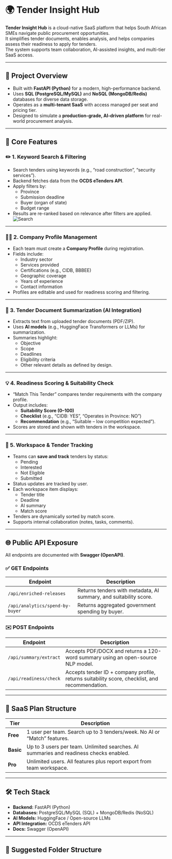 # 🌍 Tender Insight Hub

**Tender Insight Hub** is a cloud-native SaaS platform that helps South African SMEs navigate public procurement opportunities.  
It simplifies tender documents, enables analysis, and helps companies assess their readiness to apply for tenders.  
The system supports team collaboration, AI-assisted insights, and multi-tier SaaS access.

---

## 🔗 Project Overview
- Built with **FastAPI (Python)** for a modern, high-performance backend.  
- Uses **SQL (PostgreSQL/MySQL)** and **NoSQL (MongoDB/Redis)** databases for diverse data storage.  
- Operates as a **multi-tenant SaaS** with access managed per seat and pricing tier.  
- Designed to simulate a **production-grade, AI-driven platform** for real-world procurement analysis.  

---

## 🚀 Core Features

### ✏️ 1. Keyword Search & Filtering
- Search tenders using keywords (e.g., “road construction”, “security services”).  
- Backend fetches data from the **OCDS eTenders API**.  
- Apply filters by:
  - Province  
  - Submission deadline  
  - Buyer (organ of state)  
  - Budget range  
- Results are re-ranked based on relevance after filters are applied.
![Search](static/images/search.jpg)

---

### 🧑‍💼 2. Company Profile Management
- Each team must create a **Company Profile** during registration.  
- Fields include:
  - Industry sector  
  - Services provided  
  - Certifications (e.g., CIDB, BBBEE)  
  - Geographic coverage  
  - Years of experience  
  - Contact information  
- Profiles are editable and used for readiness scoring and filtering.

---

### 🧬 3. Tender Document Summarization (AI Integration)
- Extracts text from uploaded tender documents (PDF/ZIP).  
- Uses **AI models** (e.g., HuggingFace Transformers or LLMs) for summarization.  
- Summaries highlight:
  - Objective  
  - Scope  
  - Deadlines  
  - Eligibility criteria  
  - Other relevant details as defined by design.

---

### 💡 4. Readiness Scoring & Suitability Check
- “Match This Tender” compares tender requirements with the company profile.  
- Output includes:
  - **Suitability Score (0–100)**  
  - **Checklist** (e.g., “CIDB: YES”, “Operates in Province: NO”)  
  - **Recommendation** (e.g., “Suitable – low competition expected”).  
- Scores are stored and shown with tenders in the workspace.

---

### 📂 5. Workspace & Tender Tracking
- Teams can **save and track** tenders by status:  
  - Pending  
  - Interested  
  - Not Eligible  
  - Submitted  
- Status updates are tracked by user.  
- Each workspace item displays:
  - Tender title  
  - Deadline  
  - AI summary  
  - Match score  
- Tenders are dynamically sorted by match score.  
- Supports internal collaboration (notes, tasks, comments).

---

## 🌐 Public API Exposure

All endpoints are documented with **Swagger (OpenAPI)**.

### ✅ GET Endpoints
| Endpoint | Description |
|-----------|-------------|
| `/api/enriched-releases` | Returns tenders with metadata, AI summary, and suitability score. |
| `/api/analytics/spend-by-buyer` | Returns aggregated government spending by buyer. |

### ✉️ POST Endpoints
| Endpoint | Description |
|-----------|-------------|
| `/api/summary/extract` | Accepts PDF/DOCX and returns a 120-word summary using an open-source NLP model. |
| `/api/readiness/check` | Accepts tender ID + company profile, returns suitability score, checklist, and recommendation. |

---

## 🏢 SaaS Plan Structure

| Tier | Description |
|------|--------------|
| **Free** | 1 user per team. Search up to 3 tenders/week. No AI or “Match” features. |
| **Basic** | Up to 3 users per team. Unlimited searches. AI summaries and readiness checks enabled. |
| **Pro** | Unlimited users. All features plus report export from team workspace. |

---

## 🛠 Tech Stack

- **Backend:** FastAPI (Python)  
- **Databases:** PostgreSQL/MySQL (SQL) + MongoDB/Redis (NoSQL)  
- **AI Models:** HuggingFace / Open-source LLMs  
- **API Integration:** OCDS eTenders API  
- **Docs:** Swagger (OpenAPI)  

---

## 📁 Suggested Folder Structure

